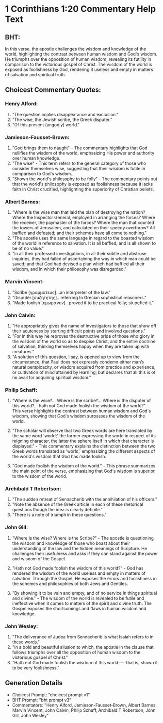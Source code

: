 # 1 Corinthians 1:20 Commentary Help Text

## BHT:
In this verse, the apostle challenges the wisdom and knowledge of the world, highlighting the contrast between human wisdom and God's wisdom. He triumphs over the opposition of human wisdom, revealing its futility in comparison to the victorious gospel of Christ. The wisdom of the world is exposed as foolishness by God, rendering it useless and empty in matters of salvation and spiritual truth.

## Choicest Commentary Quotes:
### Henry Alford:
1. "The question implies disappearance and exclusion."
2. "The wise, the Jewish scribe, the Greek disputer."
3. "Of this present (ungodly) world."

### Jamieson-Fausset-Brown:
1. "God brings them to naught" - The commentary highlights that God nullifies the wisdom of the world, emphasizing His power and authority over human knowledge.
2. "The wise" - This term refers to the general category of those who consider themselves wise, suggesting that their wisdom is futile in comparison to God's wisdom.
3. "Shown the world's philosophy to be folly" - The commentary points out that the world's philosophy is exposed as foolishness because it lacks faith in Christ crucified, highlighting the superiority of Christian beliefs.

### Albert Barnes:
1. "Where is the wise man that laid the plan of destroying the nation? Where the Inspector General, employed in arranging the forces? Where the receiver, the paymaster of the forces? Where the man that counted the towers of Jerusalem, and calculated on their speedy overthrow? All baffled and defeated; and their schemes have all come to nothing."
2. "The apostle uses the same language in regard to the boasted wisdom of the world in reference to salvation. It is all baffled, and is all shown to be of no value."
3. "In all their professed investigations, in all their subtle and abstruse inquiries, they had failed of ascertaining the way in which man could be saved; and that God had devised a plan which had baffled all their wisdom, and in which their philosophy was disregarded."

### Marvin Vincent:
1. "Scribe [γραμματευς]...an interpreter of the law."
2. "Disputer [συζητητης]...referring to Grecian sophistical reasoners."
3. "Made foolish [εμωρανεν]...proved it to be practical folly; stupefied it."

### John Calvin:
1. "He appropriately gives the name of investigators to those that show off their acuteness by starting difficult points and involved questions."
2. "For in this way he reproves the destructive pride of those who glory in the wisdom of the world so as to despise Christ, and the entire doctrine of salvation, thinking themselves happy when they are taken up with creatures."
3. "A solution of this question, I say, is opened up to view from the circumstance, that Paul does not expressly condemn either man’s natural perspicacity, or wisdom acquired from practice and experience, or cultivation of mind attained by learning; but declares that all this is of no avail for acquiring spiritual wisdom."

### Philip Schaff:
1. "Where is the wise?... Where is the scribe?... Where is the disputer of this world?... hath not God made foolish the wisdom of the world?" - This verse highlights the contrast between human wisdom and God's wisdom, showing that God's wisdom surpasses the wisdom of the world. 

2. "The scholar will observe that two Greek words are here translated by the same word 'world;' the former expressing the world in respect of its reigning character, the latter the sphere itself in which that character is displayed." - This commentary explains the distinction between the two Greek words translated as 'world,' emphasizing the different aspects of the world's wisdom that God has made foolish. 

3. "God made foolish the wisdom of the world." - This phrase summarizes the main point of the verse, emphasizing that God's wisdom is superior to the wisdom of the world.

### Archibald T Robertson:
1. "The sudden retreat of Sennacherib with the annihilation of his officers."
2. "Note the absence of the Greek article in each of these rhetorical questions though the idea is clearly definite."
3. "There is a note of triumph in these questions."

### John Gill:
1. "Where is the wise? Where is the Scribe?" - The apostle is questioning the wisdom and knowledge of those who boast about their understanding of the law and the hidden meanings of Scripture. He challenges their usefulness and asks if they can stand against the power and wisdom of the Gospel.

2. "Hath not God made foolish the wisdom of this world?" - God has rendered the wisdom of the world useless and empty in matters of salvation. Through the Gospel, He exposes the errors and foolishness in the schemes and philosophies of both Jews and Gentiles.

3. "By showing it to be vain and empty, and of no service in things spiritual and divine." - The wisdom of the world is revealed to be futile and ineffective when it comes to matters of the spirit and divine truth. The Gospel exposes the shortcomings and flaws in human wisdom and knowledge.

### John Wesley:
1. "The deliverance of Judea from Sennacherib is what Isaiah refers to in these words."
2. "In a bold and beautiful allusion to which, the apostle in the clause that follows triumphs over all the opposition of human wisdom to the victorious gospel of Christ."
3. "Hath not God made foolish the wisdom of this world — That is, shown it to be very foolishness."


## Generation Details
- Choicest Prompt: "choicest prompt v1"
- BHT Prompt: "bht prompt v3"
- Commentators: "Henry Alford, Jamieson-Fausset-Brown, Albert Barnes, Marvin Vincent, John Calvin, Philip Schaff, Archibald T Robertson, John Gill, John Wesley"

